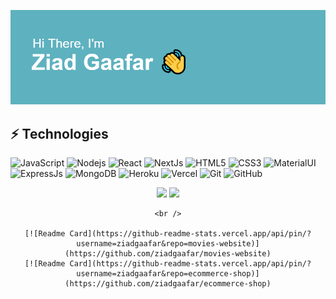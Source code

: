 [![Header](https://raw.githubusercontent.com/ziadgaafar/ziadgaafar/main/header.png "Header")](https://ziadgaafar.vercel.app/)

## ⚡ Technologies

![JavaScript](https://img.shields.io/badge/-JavaScript-black?style=flat-square&logo=javascript)
![Nodejs](https://img.shields.io/badge/-NodeJs-black?style=flat-square&logo=Node.js)
![React](https://img.shields.io/badge/-React-black?style=flat-square&logo=react)
![NextJs](https://img.shields.io/badge/-NextJs-black?style=flat-square&logo=next.js)
![HTML5](https://img.shields.io/badge/-HTML5-E34F26?style=flat-square&logo=html5&logoColor=white)
![CSS3](https://img.shields.io/badge/-CSS3-1572B6?style=flat-square&logo=css3)
![MaterialUI](https://img.shields.io/badge/-MaterialUI-1769aa?style=flat-square&logo=material-ui)
![ExpressJs](https://img.shields.io/badge/-ExpressJs-black?style=flat-square&logo=express)
![MongoDB](https://img.shields.io/badge/-MongoDB-white?style=flat-square&logo=mongodb)
![Heroku](https://img.shields.io/badge/-Heroku-430098?style=flat-square&logo=heroku)
![Vercel](https://img.shields.io/badge/-Vercel-black?style=flat-square&logo=vercel)
![Git](https://img.shields.io/badge/-Git-black?style=flat-square&logo=git)
![GitHub](https://img.shields.io/badge/-GitHub-181717?style=flat-square&logo=github)



<div align="center">
	<img src="https://github-readme-stats.vercel.app/api?username=ziadgaafar&show_icons=true&theme=onedark" />
	<img src="https://github-readme-stats.vercel.app/api/top-langs/?username=ziadgaafar&layout=compact&theme=onedark" />

	<br />

	[![Readme Card](https://github-readme-stats.vercel.app/api/pin/?username=ziadgaafar&repo=movies-website)](https://github.com/ziadgaafar/movies-website)
	[![Readme Card](https://github-readme-stats.vercel.app/api/pin/?username=ziadgaafar&repo=ecommerce-shop)](https://github.com/ziadgaafar/ecommerce-shop)
</div>


<!--
**ziadgaafar/ziadgaafar** is a ✨ _special_ ✨ repository because its `README.md` (this file) appears on your GitHub profile.

Here are some ideas to get you started:

- 🔭 I’m currently working on ...
- 🌱 I’m currently learning ...
- 👯 I’m looking to collaborate on ...
- 🤔 I’m looking for help with ...
- 💬 Ask me about ...
- 📫 How to reach me: ...
- 😄 Pronouns: ...
- ⚡ Fun fact: ...
-->
